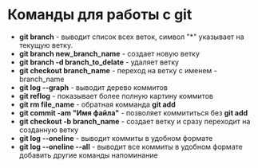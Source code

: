 # Команды для работы с git  

- **git branch** - выводит список всех веток, символ "*" указывает на текущую ветку.  
- **git branch new_branch_name** - создает новую ветку  
- **git branch -d branch_to_delate** - удаляет ветку  
- **git checkout branch_name** - переход на ветку с именем - branch_name  
- **git log --graph** - выводит дерево коммитов
- **git reflog** - показывает более полную картину коммитов
- **git rm file_name** - обратная комманда **git add**
- **git commit -am "Имя файла"** - позволяет коммититься без **git add**
- **git checkout -b branch_name** - создает ветку и сразу переходит на созданную ветку 
- **git log --oneline** - выводит коммиты в удобном формате
- **git log --oneline --all** - выводит все коммиты в удобном формате  
добавить другие команды напоминание